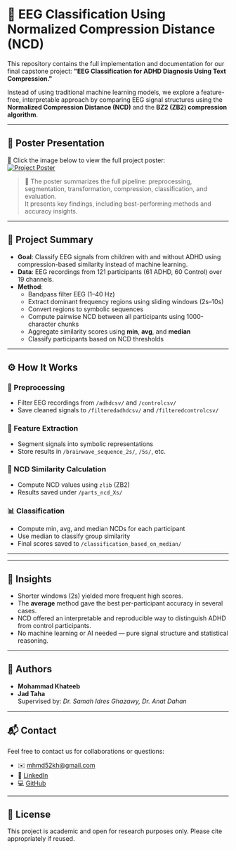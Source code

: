 # 🧠 EEG Classification Using Normalized Compression Distance (NCD)

This repository contains the full implementation and documentation for our final capstone project:
**"EEG Classification for ADHD Diagnosis Using Text Compression."**

Instead of using traditional machine learning models, we explore a feature-free, interpretable approach by comparing EEG signal structures using the **Normalized Compression Distance (NCD)** and the **BZ2 (ZB2) compression algorithm**.

---

## 📌 Poster Presentation

📄 Click the image below to view the full project poster:  
[![Project Poster](https://raw.githubusercontent.com/yourusername/yourrepo/main/assets/poster_thumbnail.png)](https://raw.githubusercontent.com/mhmdkh1905/EEG-classifaction-using-text-compression/main/assets/Poster.pdf)

> 📎 The poster summarizes the full pipeline: preprocessing, segmentation, transformation, compression, classification, and evaluation.  
> It presents key findings, including best-performing methods and accuracy insights.

---

## 🧠 Project Summary

- **Goal**: Classify EEG signals from children with and without ADHD using compression-based similarity instead of machine learning.
- **Data**: EEG recordings from 121 participants (61 ADHD, 60 Control) over 19 channels.
- **Method**:
  - Bandpass filter EEG (1–40 Hz)
  - Extract dominant frequency regions using sliding windows (2s–10s)
  - Convert regions to symbolic sequences
  - Compute pairwise NCD between all participants using 1000-character chunks
  - Aggregate similarity scores using **min**, **avg**, and **median**
  - Classify participants based on NCD thresholds

---

## ⚙️ How It Works

### 🧪 Preprocessing
- Filter EEG recordings from `/adhdcsv/` and `/controlcsv/`
- Save cleaned signals to `/filteredadhdcsv/` and `/filteredcontrolcsv/`

### 🧠 Feature Extraction
- Segment signals into symbolic representations
- Store results in `/brainwave_sequence_2s/`, `/5s/`, etc.

### 🔁 NCD Similarity Calculation
- Compute NCD values using `zlib` (ZB2)
- Results saved under `/parts_ncd_Xs/`

### 📊 Classification
- Compute min, avg, and median NCDs for each participant
- Use median to classify group similarity
- Final scores saved to `/classification_based_on_median/`

---

---

## 📌 Insights

- Shorter windows (2s) yielded more frequent high scores.
- The **average** method gave the best per-participant accuracy in several cases.
- NCD offered an interpretable and reproducible way to distinguish ADHD from control participants.
- No machine learning or AI needed — pure signal structure and statistical reasoning.

---

## 👥 Authors

- **Mohammad Khateeb**  
- **Jad Taha**  
Supervised by: *Dr. Samah Idres Ghazawy, Dr. Anat Dahan*

---

## 📬 Contact

Feel free to contact us for collaborations or questions:

- ✉️ mhmd52kh@gmail.com
- 🔗 [LinkedIn](https://www.linkedin.com/in/mohammad-khateeb-891332303/)
- 💻 [GitHub](https://github.com/mhmdkh1905)

---

## 📄 License

This project is academic and open for research purposes only. Please cite appropriately if reused.



